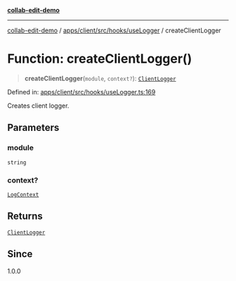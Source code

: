 [**collab-edit-demo**](../../../../../../README.md)

***

[collab-edit-demo](../../../../../../README.md) / [apps/client/src/hooks/useLogger](../README.md) / createClientLogger

# Function: createClientLogger()

> **createClientLogger**(`module`, `context?`): [`ClientLogger`](../type-aliases/ClientLogger.md)

Defined in: [apps/client/src/hooks/useLogger.ts:169](https://github.com/austyle-io/pub-sub-demo/blob/00b2f1e9b947d5e964db5c3be9502513c4374263/apps/client/src/hooks/useLogger.ts#L169)

Creates client logger.

## Parameters

### module

`string`

### context?

[`LogContext`](../type-aliases/LogContext.md)

## Returns

[`ClientLogger`](../type-aliases/ClientLogger.md)

## Since

1.0.0
